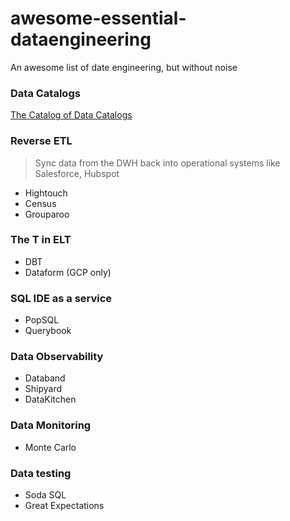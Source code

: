# awesome-essential-dataengineering
An awesome list of date engineering, but without noise

### Data Catalogs

[The Catalog of Data Catalogs](https://www.notion.so/Catalog-of-Catalogs-4bcbee621de243b6a34deaebd28180d0)

### Reverse ETL

> Sync data from the DWH back into operational systems like Salesforce, Hubspot

- Hightouch
- Census
- Grouparoo

### The T in ELT

- DBT
- Dataform (GCP only)

### SQL IDE as a service

- PopSQL
- Querybook

### Data Observability

- Databand
- Shipyard
- DataKitchen

### Data Monitoring

- Monte Carlo

### Data testing

- Soda SQL
- Great Expectations

